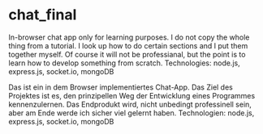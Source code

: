 # chat_final

In-browser chat app only for learning purposes. I do not copy the whole thing from a tutorial. I look up how to do certain sections and I put them together myself.
Of course it will not be professianal, but the point is to learn how to develop something from scratch. Technologies: node.js, express.js, socket.io, mongoDB

Das ist ein in dem Browser implementiertes Chat-App. Das Ziel des Projektes ist es, den prinzipellen Weg der Entwicklung eines Programmes kennenzulernen. 
Das Endprodukt wird, nicht unbedingt professinell sein, aber am Ende werde ich sicher viel gelernt haben. Technologien: node.js, express.js, socket.io, mongoDB
